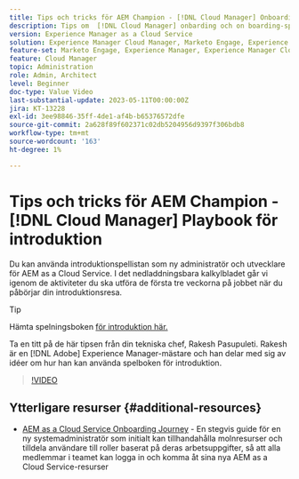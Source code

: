 ```yaml
---
title: Tips och tricks för AEM Champion - [!DNL Cloud Manager] Onboarding Playbook
description: Tips om  [!DNL Cloud Manager] onbarding och on boarding-spelboken av AEM Champion and expert, Rakesh Pasupuleti.
version: Experience Manager as a Cloud Service
solution: Experience Manager Cloud Manager, Marketo Engage, Experience Manager
feature-set: Marketo Engage, Experience Manager, Experience Manager Cloud Manager
feature: Cloud Manager
topic: Administration
role: Admin, Architect
level: Beginner
doc-type: Value Video
last-substantial-update: 2023-05-11T00:00:00Z
jira: KT-13228
exl-id: 3ee98846-35ff-4de1-af4b-b65376572dfe
source-git-commit: 2a628f89f602371c02db5204956d9397f306bdb8
workflow-type: tm+mt
source-wordcount: '163'
ht-degree: 1%

---
```


# Tips och tricks för AEM Champion - [!DNL Cloud Manager] Playbook för introduktion

Du kan använda introduktionspellistan som ny administratör och utvecklare för AEM as a Cloud Service. I det nedladdningsbara kalkylbladet går vi igenom de aktiviteter du ska utföra de första tre veckorna på jobbet när du påbörjar din introduktionsresa.

>[!TIP]
>
>Hämta spelningsboken [för introduktion här.](./assets/Cloud-Manager-for-AEM-as-a-Cloud-Service.xlsx)

Ta en titt på de här tipsen från din tekniska chef, Rakesh Pasupuleti. Rakesh är en [!DNL Adobe] Experience Manager-mästare och han delar med sig av idéer om hur han kan använda spelboken för introduktion.

>[!VIDEO](https://video.tv.adobe.com/v/3419299?quality=12&learn=on)

## Ytterligare resurser {#additional-resources}

* [AEM as a Cloud Service Onboarding Journey](https://experienceleague.adobe.com/docs/experience-manager-cloud-service/content/onboarding/journey/overview.html) - En stegvis guide för en ny systemadministratör som initialt kan tillhandahålla molnresurser och tilldela användare till roller baserat på deras arbetsuppgifter, så att alla medlemmar i teamet kan logga in och komma åt sina nya AEM as a Cloud Service-resurser
